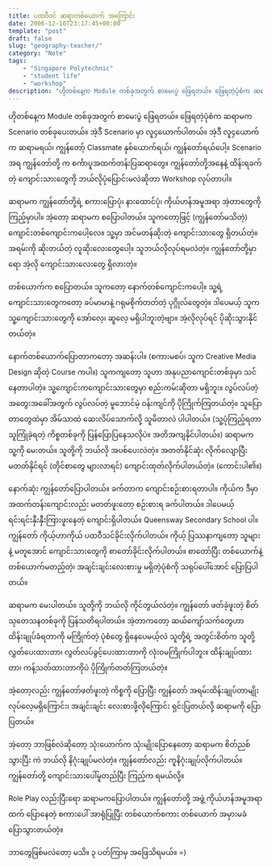 ```yaml
---
title: ပထဝီဝင် ဆရာတစ်ယောက် အကြောင်း
date: 2006-12-16T23:17:45+00:00
template: "post"  
draft: false  
slug: "geography-teacher/"  
category: "Note"
tags:
    - "Singapore Polytechnic"
    - "student life"
    - "workshop"
description: "ဟိုတစ်နေ့က Module တစ်ခုအတွက် စာမေးပွဲ ဖြေရတယ်။ ဖြေရတဲ့ပုံစံက ဆရာမက Scenario တစ်ခုပေးတယ်။ အဲ့ဒီ Scenario မှာ လူ၄ယောက်ပါတယ်။ အဲ့ဒီ လူ၄ယောက်က ဆရာမရယ်၊ ကျွန်တော့် Classmate နှစ်ယောက်ရယ်၊ ကျွန်တော်ရယ်ပေါ့။ Scenario အရ ကျွန်တော်တို့ က စင်္ကာပူအထက်တန်းပြဆရာတွေ။"
---
```

ဟိုတစ်နေ့က Module တစ်ခုအတွက် စာမေးပွဲ ဖြေရတယ်။ ဖြေရတဲ့ပုံစံက ဆရာမက Scenario တစ်ခုပေးတယ်။ အဲ့ဒီ Scenario မှာ လူ၄ယောက်ပါတယ်။ အဲ့ဒီ လူ၄ယောက်က ဆရာမရယ်၊ ကျွန်တော့် Classmate နှစ်ယောက်ရယ်၊ ကျွန်တော်ရယ်ပေါ့။ Scenario အရ ကျွန်တော်တို့ က စင်္ကာပူအထက်တန်းပြဆရာတွေ။ ကျွန်တော်တို့အနေနဲ့ ထိန်းရခက်တဲ့ ကျောင်းသားတွေကို ဘယ်လိုပုံပြောင်းမလဲဆိုတာ Workshop လုပ်တာပါ။

ဆရာမက ကျွန်တော်တို့ရဲ့ စကားပြောပုံ၊ နားထောင်ပုံ၊ ကိုယ်ဟန်အမူအရာ အဲ့တာတွေကို ကြည့်မှာပါ။ အဲ့တော့ ဆရာမက စပြောပါတယ်။ သူကတော့ဖြင့် (ကျွန်တော်မသိတဲ့) ကျောင်းတစ်ကျောင်းကပေါ့လေ။ သူ့မှာ အင်မတန်ဆိုးတဲ့ ကျောင်းသားတွေ ရှိတယ်တဲ့။ အရမ်းကို ဆိုးတယ်တဲ့ လူဆိုးလေးတွေပေါ့။ သူဘယ်လိုလုပ်ရမလဲတဲ့။ ကျွန်တော်တို့မှာရော အဲ့လို ကျောင်းသားလေးတွေ ရှိလားတဲ့။

တစ်ယောက်က စပြောတယ်။ သူကတော့ နောက်တစ်ကျောင်းကပေါ့။ သူ့ရဲ့ ကျောင်းသားတွေကတော့ ခပ်မာမာနဲ့ ဂရုမစိုက်တတ်တဲ့ ပုဂ္ဂိုလ်တွေတဲ့။ ဒါပေမယ့် သူက သူ့ကျောင်းသားတွေကို အော်လေ့၊ ဆူလေ့ မရှိပါဘူးတဲ့ဗျာ။ အဲ့လိုလုပ်ရင် ပိုဆိုးသွားနိုင်တယ်တဲ့။

နောက်တစ်ယောက်ပြောတာကတော့ အဆန်းပါ။ (စကားမစပ်၊ သူက Creative Media Design ဆိုတဲ့ Course ကပါ။) သူကကျတော့ သူဟာ အနုပညာကျောင်းတစ်ခုမှာ သင်နေတာပါတဲ့။ သူ့ကျောင်းကကျောင်းသားတွေမှာ စည်းကမ်းဆိုတာ မရှိဘူး။ လွပ်လပ်တဲ့ အတွေးအခေါ်အတွက် လွပ်လပ်တဲ့ မူဘောင်မဲ့ ဝန်းကျင်ကို ပိုကြိုက်ကြတယ်တဲ့။ သူပြောတာတွေထဲမှာ အိမ်သာထဲ ဆေးလိပ်သောက်လို့ သူမိတာလဲ ပါပါတယ်။ (သူ့ပုံကြည့်ရတာ သူကြုံခဲ့ရတဲ့ ကိစ္စတစ်ခုကို ပြန်ပြောပြနေသလိုပဲ။ အတိအကျနိုင်ပါတယ်။) ဆရာမက သူ့ကို မေးတယ်။ သူတို့ကို ဘယ်လို အပစ်ပေးလဲတဲ့။ အတတ်နိုင်ဆုံး လိုက်လျောပြီး မတတ်နိုင်ရင် (တိုင်စာတွေ များလာရင်) ကျောင်းထုတ်လိုက်ပါတယ်တဲ့။ (ကောင်းပါ၏။)

နောက်ဆုံး ကျွန်တော်ပြောပါတယ်။ ခက်တာက ကျောင်းစဉ်းစားရတာပါ။ ကိုယ်က ဒီမှာ အထက်တန်းကျောင်းလည်း မတတ်ဖူးတော့ စဉ်းစားရ ခက်ပါတယ်။ ဒါပေမယ့် ရင်းရင်းနှီးနှီးကြားဖူးနေတဲ့ ကျောင်းရှိပါတယ်။ Queensway Secondary School ပါ။ ကျွန်တော် ကိုယ့်ဟာကိုယ် ပထဝီသင်ခိုင်းလိုက်ပါတယ်။ ကိုယ့် ပြဿနာကျတော့ သူများနဲ့ မတူအောင် ကျောင်းသားတွေကို စာတော်ခိုင်းလိုက်ပါတယ်။ စာတော်ပြီး တစ်ယောက်နဲ့ တစ်ယောက်မတည့်တဲ့၊ အချင်းချင်းလေးစားမှု မရှိတဲ့ပုံစံကို သရုပ်ပေါ်အောင် ပြောပြပါတယ်။

ဆရာမက မေးပါတယ်။ သူတို့ကို ဘယ်လို ကိုင်တွယ်လဲတဲ့။ ကျွန်တော် ဖတ်ခဲ့ဖူးတဲ့ စိတ်သုတေသနတစ်ခုကို ပြန်သတိရပါတယ်။ အဲ့တာကတော့ ဆယ်ကျော်သက်တွေဟာ ထိန်းချုပ်ခံရတာကို မကြိုက်တဲ့ ပုံစံတွေ ရှိနေပေမယ့်လဲ သူတို့ရဲ့ အတွင်းစိတ်က သူတို့လွှတ်ပေးထားတာ၊ လွတ်လပ်ခွင့်ပေးထားတာကို လုံးဝမကြိုက်ပါဘူး။ ထိန်းချုပ်ထားတာ၊ ကန့်သတ်ထားတာကိုပဲ ပိုကြိုက်တတ်ကြတယ်တဲ့။

အဲ့တော့လည်း ကျွန်တော်ဖတ်ဖူးတဲ့ ကိစ္စကို ပြောပြီး ကျွန်တော် အရမ်းထိန်းချုပ်တာမျိုး လုပ်လေ့မရှိကြောင်း၊ အချင်းချင်း လေးစားဖို့လိုကြောင်း ရှင်းပြတယ်လို့ ဆရာမကို ပြောပြတယ်။

အဲ့တော့ ဘာဖြစ်လဲဆိုတော့ သုံးယောက်က သုံးမျိုးပြောနေတော့ ဆရာမက စိတ်ညစ်သွားပြီး ကဲ ဘယ်လို နိဂုံးချုပ်မလဲတဲ့။ ကျွန်တော်လည်း ကူနိဂုံးချုပ်လိုက်ပါတယ်။ ကျွန်တော်တို့ ကျောင်းသားပေါ်မူတည်ပြီး ကြည့်က ရမယ်လို့။

Role Play လည်းပြီးရော ဆရာမကပြောပါတယ်။ ကျွန်တော်တို့ အဖွဲ့ ကိုယ်ဟန်အမူအရာထက် ပြောနေတဲ့ စကားပေါ် အာရုံပြုပြီး တစ်ယောက်စကား တစ်ယောက် အမှားမခံ ပြောသွားတယ်တဲ့။

ဘာတွေဖြစ်မလဲတော့ မသိ။ ၃ ပတ်ကြာမှ အဖြေသိရမယ်။ =)